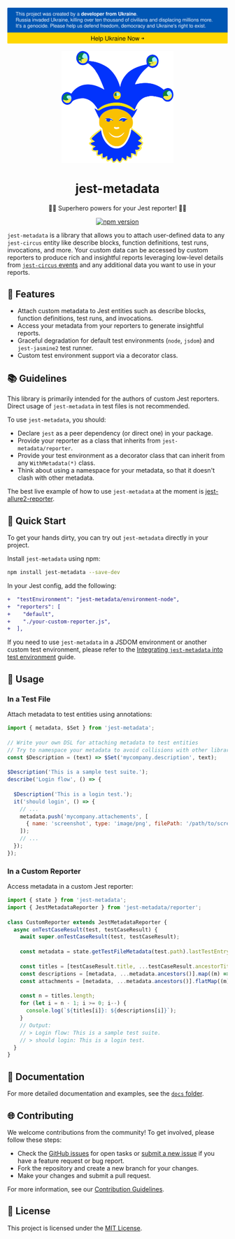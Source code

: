 [![Stand With Ukraine](https://raw.githubusercontent.com/vshymanskyy/StandWithUkraine/main/banner-direct-single.svg)](https://stand-with-ukraine.pp.ua)

<div align="center">

<img src=".idea/icon.svg" width=256 height=256 />

# jest-metadata

🦸‍♂️ Superhero powers for your Jest reporter! 🦸‍♀️

[![npm version](https://badge.fury.io/js/jest-metadata.svg?rnd=42)](https://badge.fury.io/js/jest-metadata)

</div>

`jest-metadata` is a library that allows you to attach user-defined data to any `jest-circus` entity like describe blocks, function definitions, test runs, invocations, and more. Your custom data can be accessed by custom reporters to produce rich and insightful reports leveraging low-level details from [`jest-circus` events](https://github.com/facebook/jest/blob/8433c5cbcbf139d5174bf254996f9f02297a97c5/packages/jest-types/src/Circus.ts#L43) and any additional data you want to use in your reports.

## 🌟 Features

* Attach custom metadata to Jest entities such as describe blocks, function definitions, test runs, and invocations.
* Access your metadata from your reporters to generate insightful reports.
* Graceful degradation for default test environments (`node`, `jsdom`) and `jest-jasmine2` test runner.
* Custom test environment support via a decorator class.

## 📚 Guidelines

This library is primarily intended for the authors of custom Jest reporters.
Direct usage of `jest-metadata` in test files is not recommended.

To use `jest-metadata`, you should:

* Declare `jest` as a peer dependency (or direct one) in your package.
* Provide your reporter as a class that inherits from `jest-metadata/reporter`.
* Provide your test environment as a decorator class that can inherit from any `WithMetadata(*)` class.
* Think about using a namespace for your metadata, so that it doesn't clash with other metadata.

The best live example of how to use `jest-metadata` at the moment is [jest-allure2-reporter].

## 🚀 Quick Start

To get your hands dirty, you can try out `jest-metadata` directly in your project.

Install `jest-metadata` using npm:

```bash
npm install jest-metadata --save-dev
```

In your Jest config, add the following:

```diff
+  "testEnvironment": "jest-metadata/environment-node",
+  "reporters": [
+    "default",
+    "./your-custom-reporter.js",
+  ],
```

If you need to use `jest-metadata` in a JSDOM environment or another custom test environment,
please refer to the [Integrating `jest-metadata` into test environment][jest-environment] guide.

## 📖 Usage

### In a Test File

Attach metadata to test entities using annotations:

```js
import { metadata, $Set } from 'jest-metadata';

// Write your own DSL for attaching metadata to test entities
// Try to namespace your metadata to avoid collisions with other libraries
const $Description = (text) => $Set('mycompany.description', text);

$Description('This is a sample test suite.');
describe('Login flow', () => {

  $Description('This is a login test.');
  it('should login', () => {
    // ...
    metadata.push('mycompany.attachements', [
      { name: 'screenshot', type: 'image/png', filePath: '/path/to/screenshot.png' },
    ]);
    // ...
  });
});
```

### In a Custom Reporter

Access metadata in a custom Jest reporter:

```js
import { state } from 'jest-metadata';
import { JestMetadataReporter } from 'jest-metadata/reporter';

class CustomReporter extends JestMetadataReporter {
  async onTestCaseResult(test, testCaseResult) {
    await super.onTestCaseResult(test, testCaseResult);

    const metadata = state.getTestFileMetadata(test.path).lastTestEntry;

    const titles = [testCaseResult.title, ...testCaseResult.ancestorTitles.slice().reverse()];
    const descriptions = [metadata, ...metadata.ancestors()].map((m) => m.get('mycompany.description', '')).find(x => x);
    const attachments = [metadata, ...metadata.ancestors()].flatMap((m) => m.get('mycompany.attachements', []));

    const n = titles.length;
    for (let i = n - 1; i >= 0; i--) {
      console.log(`${titles[i]}: ${descriptions[i]}`);
    }
    // Output:
    // > Login flow: This is a sample test suite.
    // > should login: This is a login test.
  }
}
```

## 📄 Documentation

For more detailed documentation and examples, see the [`docs` folder].

## 🌐 Contributing

We welcome contributions from the community! To get involved, please follow these steps:

* Check the [GitHub issues] for open tasks or [submit a new issue] if you have a feature request or bug report.
* Fork the repository and create a new branch for your changes.
* Make your changes and submit a pull request.

For more information, see our [Contribution Guidelines].

## 📃 License

This project is licensed under the [MIT License].

[`docs` folder]: ./docs
[GitHub issues]: https://github.com/wix-incubator/jest-metadata/issues
[submit a new issue]: https://github.com/wix-incubator/jest-metadata/issues/new/choose
[Contribution Guidelines]: ./CONTRIBUTING.md
[MIT License]: ./LICENSE
[jest-environment]: ./docs/jest-environment.md
[jest-allure2-reporter]: https://github.com/wix-incubator/jest-allure2-reporter
